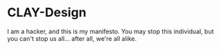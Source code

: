 # CLAY-Design
I am a hacker, and this is my manifesto.  You may stop this individual, but you can't stop us all... after all, we're all alike.
